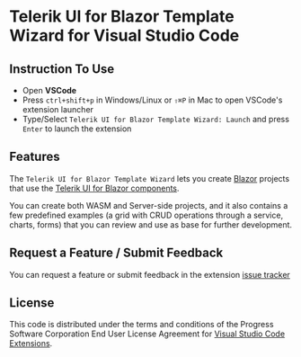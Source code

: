 # Telerik UI for Blazor Template Wizard for Visual Studio Code

## Instruction To Use

- Open **VSCode**
- Press `ctrl+shift+p` in Windows/Linux or `⇧⌘P` in Mac to open VSCode's extension launcher
- Type/Select `Telerik UI for Blazor Template Wizard: Launch` and press `Enter` to launch the extension

## Features

The `Telerik UI for Blazor Template Wizard` lets you create [Blazor](https://dotnet.microsoft.com/apps/aspnet/web-apps/blazor) projects that use the [Telerik UI for Blazor components](https://www.telerik.com/blazor-ui). 

You can create both WASM and Server-side projects, and it also contains a few predefined examples (a grid with CRUD operations through a service, charts, forms) that you can review and use as base for further development.

## Request a Feature / Submit Feedback

You can request a feature or submit feedback in the extension [issue tracker](https://github.com/telerik/kendo-vscode-extensions/issues)

## License

This code is distributed under the terms and conditions of the Progress Software Corporation End User License Agreement for [Visual Studio Code Extensions](https://github.com/telerik/kendo-vscode-extensions/tree/master/blazor-ui-template-wizard/src/extension/LICENSE.md).
